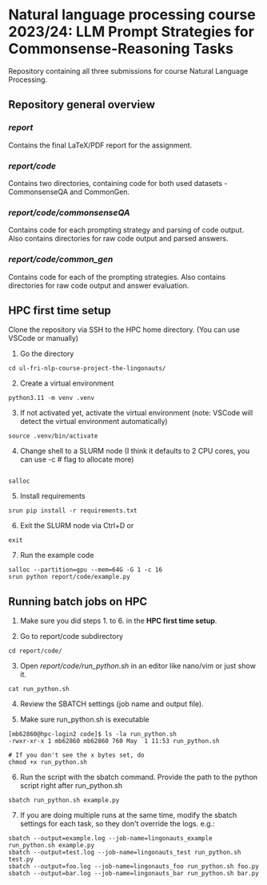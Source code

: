 # Natural language processing course 2023/24: LLM Prompt Strategies for Commonsense-Reasoning Tasks

Repository containing all three submissions for course Natural Language Processing.

## Repository general overview

### *report* 

Contains the final LaTeX/PDF report for the assignment.

### *report/code*

Contains two directories, containing code for both used datasets - CommonsenseQA and CommonGen.

### *report/code/commonsenseQA*

Contains code for each prompting strategy and parsing of code output.
Also contains directories for raw code output and parsed answers.

### *report/code/common_gen*

Contains code for each of the prompting strategies. 
Also contains directories for raw code output and answer evaluation.

## HPC first time setup

Clone the repository via SSH to the HPC home directory. (You can use VSCode or manually)

1. Go the directory
```shell
cd ul-fri-nlp-course-project-the-lingonauts/
```

2. Create a virtual environment
```shell
python3.11 -m venv .venv
```

3. If not activated yet, activate the virtual environment (note: VSCode will detect the virtual environment automatically)
```shell
source .venv/bin/activate
```

4. Change shell to a SLURM node (I think it defaults to 2 CPU cores, you can use -c # flag to allocate more)
```shell

salloc
```

5. Install requirements
```shell
srun pip install -r requirements.txt
```

6. Exit the SLURM node via Ctrl+D or
```shell
exit
```

7. Run the example code
```shell
salloc --partition=gpu --mem=64G -G 1 -c 16
srun python report/code/example.py
```

## Running batch jobs on HPC
1. Make sure you did steps 1. to 6. in the **HPC first time setup**.  

2. Go to report/code subdirectory
```shell
cd report/code/
```

3. Open _report/code/run_python.sh_ in an editor like nano/vim or just show it.    
```shell
cat run_python.sh
```

4. Review the SBATCH settings (job name and output file).

5. Make sure run_python.sh is executable
```shell
[mb62860@hpc-login2 code]$ ls -la run_python.sh 
-rwxr-xr-x 1 mb62860 mb62860 760 May  1 11:53 run_python.sh
```
```shell
# If you don't see the x bytes set, do
chmod +x run_python.sh
```
6. Run the script with the sbatch command. Provide the path to the python script right after run_python.sh
```shell
sbatch run_python.sh example.py
```
7. If you are doing multiple runs at the same time, modify the sbatch settings for each task, so they don't override the logs. e.g.:
```shell
sbatch --output=example.log --job-name=lingonauts_example run_python.sh example.py
sbatch --output=test.log --job-name=lingonauts_test run_python.sh test.py
sbatch --output=foo.log --job-name=lingonauts_foo run_python.sh foo.py
sbatch --output=bar.log --job-name=lingonauts_bar run_python.sh bar.py
```